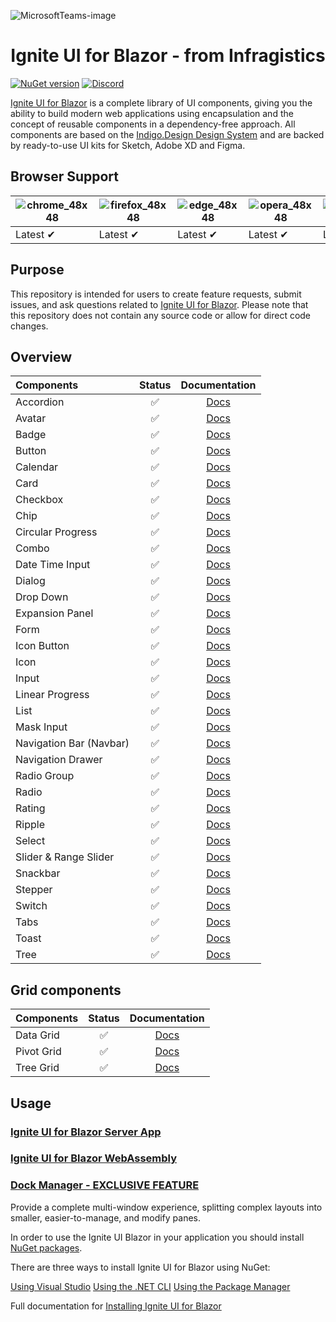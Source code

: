

![MicrosoftTeams-image](https://github.com/IgniteUI/igniteui-blazor/assets/52001020/3b1a1d50-49d5-4e9f-a59a-c170255f9b2c)


<h1 align="center">
  Ignite UI for Blazor - from Infragistics 
</h1>


[![NuGet version](https://badge.fury.io/nu/IgniteUI.svg)](https://badge.fury.io/nu/IgniteUI)
[![Discord](https://img.shields.io/discord/836634487483269200?logo=discord&logoColor=ffffff)](https://discord.com/channels/836634487483269200/836636796229386241)

[Ignite UI for Blazor](https://www.infragistics.com/products/ignite-ui-blazor) is a complete library of UI components, giving you the ability to build modern web applications using encapsulation and the concept of reusable components in a dependency-free approach. 
All components are based on the [Indigo.Design Design System](https://www.infragistics.com/products/appbuilder/ui-toolkit) and are backed by ready-to-use UI kits for Sketch, Adobe XD and Figma.

## Browser Support

![chrome_48x48](https://user-images.githubusercontent.com/2188411/168109445-fbd7b217-35f9-44d1-8002-1eb97e39cdc6.png) | ![firefox_48x48](https://user-images.githubusercontent.com/2188411/168109465-e46305ee-f69f-4fa5-8f4a-14876f7fd3ca.png) | ![edge_48x48](https://user-images.githubusercontent.com/2188411/168109472-a730f8c0-3822-4ae6-9f54-785a66695245.png) | ![opera_48x48](https://user-images.githubusercontent.com/2188411/168109520-b6865a6c-b69f-44a4-9948-748d8afd687c.png) | ![safari_48x48](https://user-images.githubusercontent.com/2188411/168109527-6c58f2cf-7386-4b97-98b1-cfe0ab4e8626.png)
--- | --- | --- | --- | --- |
Latest ✔ | Latest ✔ | Latest ✔ | Latest ✔ | Latest ✔ |

## Purpose

This repository is intended for users to create feature requests, submit issues, and ask questions related to [Ignite UI for Blazor](https://www.infragistics.com/products/ignite-ui-blazor). Please note that this repository does not contain any source code or allow for direct code changes.

## Overview

|Components|Status|Documentation|
|:--|:--:|:--:|
|Accordion|:white_check_mark:|[Docs](https://www.infragistics.com/products/ignite-ui-blazor/blazor/components/layouts/accordion)|
|Avatar|:white_check_mark:|[Docs](https://www.infragistics.com/products/ignite-ui-blazor/blazor/components/layouts/avatar)|
|Badge|:white_check_mark:|[Docs](https://www.infragistics.com/products/ignite-ui-blazor/blazor/components/inputs/badge)|
|Button|:white_check_mark:|[Docs](https://www.infragistics.com/products/ignite-ui-blazor/blazor/components/inputs/button)|
|Calendar|:white_check_mark:|[Docs](https://www.infragistics.com/products/ignite-ui-blazor/blazor/components/scheduling/calendar)|
|Card|:white_check_mark:|[Docs](https://www.infragistics.com/products/ignite-ui-blazor/blazor/components/layouts/card)|
|Checkbox|:white_check_mark:|[Docs](https://www.infragistics.com/products/ignite-ui-blazor/blazor/components/inputs/checkbox)|
|Chip|:white_check_mark:|[Docs](https://www.infragistics.com/products/ignite-ui-blazor/blazor/components/inputs/chip)|   
|Circular Progress|:white_check_mark:|[Docs](https://www.infragistics.com/products/ignite-ui-blazor/blazor/components/inputs/circular-progress)|
|Combo|:white_check_mark:|[Docs](https://www.infragistics.com/products/ignite-ui-blazor/blazor/components/inputs/combo/overview)
|Date Time Input|:white_check_mark:|[Docs](https://www.infragistics.com/products/ignite-ui-blazor/blazor/components/inputs/date-time-input)|
|Dialog|:white_check_mark:|[Docs](https://www.infragistics.com/products/ignite-ui-blazor/blazor/components/notifications/dialog)|
|Drop Down|:white_check_mark:|[Docs](https://www.infragistics.com/products/ignite-ui-blazor/blazor/components/notifications/toast)|
|Expansion Panel|:white_check_mark:|[Docs](https://www.infragistics.com/products/ignite-ui-blazor/blazor/components/layouts/expansion-panel)|
|Form|:white_check_mark:|[Docs](https://www.infragistics.com/products/ignite-ui-blazor/blazor/components/inputs/form)|
|Icon Button|:white_check_mark:|[Docs](https://www.infragistics.com/products/ignite-ui-blazor/blazor/components/inputs/icon-button)|
|Icon|:white_check_mark:|[Docs](https://www.infragistics.com/products/ignite-ui-blazor/blazor/components/layouts/icon)|
|Input|:white_check_mark:|[Docs](https://www.infragistics.com/products/ignite-ui-blazor/blazor/components/inputs/input)|
|Linear Progress|:white_check_mark:|[Docs](https://www.infragistics.com/products/ignite-ui-blazor/blazor/components/inputs/linear-progress)|
|List|:white_check_mark:|[Docs](https://www.infragistics.com/products/ignite-ui-blazor/blazor/components/grids/list)|
|Mask Input|:white_check_mark:|[Docs](https://www.infragistics.com/products/ignite-ui-blazor/blazor/components/inputs/input)|
|Navigation Bar (Navbar)|:white_check_mark:|[Docs](https://www.infragistics.com/products/ignite-ui-blazor/blazor/components/menus/navbar)|
|Navigation Drawer|:white_check_mark:|[Docs](https://www.infragistics.com/products/ignite-ui-blazor/blazor/components/menus/navigation-drawer)|
|Radio Group|:white_check_mark:|[Docs](https://www.infragistics.com/products/ignite-ui-blazor/blazor/components/inputs/radio)|
|Radio|:white_check_mark:|[Docs](https://www.infragistics.com/products/ignite-ui-blazor/blazor/components/inputs/radio)|
|Rating|:white_check_mark:|[Docs](https://www.infragistics.com/products/ignite-ui-blazor/blazor/components/inputs/rating)|
|Ripple|:white_check_mark:|[Docs](https://www.infragistics.com/products/ignite-ui-blazor/blazor/components/inputs/ripple)|
|Select|:white_check_mark:|[Docs](https://www.infragistics.com/products/ignite-ui-blazor/blazor/components/inputs/select)|
|Slider & Range Slider|:white_check_mark:|[Docs](https://www.infragistics.com/products/ignite-ui-blazor/blazor/components/inputs/slider)| 
|Snackbar|:white_check_mark:|[Docs](https://www.infragistics.com/products/ignite-ui-blazor/blazor/components/notifications/snackbar)|
|Stepper|:white_check_mark:|[Docs](https://www.infragistics.com/products/ignite-ui-blazor/blazor/components/layouts/stepper)|
|Switch|:white_check_mark:|[Docs](https://www.infragistics.com/products/ignite-ui-blazor/blazor/components/inputs/switch)|
|Tabs|:white_check_mark:|[Docs](https://www.infragistics.com/products/ignite-ui-blazor/blazor/components/layouts/tabs)|
|Toast|:white_check_mark:|[Docs](https://www.infragistics.com/products/ignite-ui-blazor/blazor/components/notifications/toast)|
|Tree|:white_check_mark:|[Docs](https://www.infragistics.com/products/ignite-ui-blazor/blazor/components/grids/tree)|


## Grid components

|Components|Status|Documentation|
|:--|:--:|:--:|
|Data Grid|:white_check_mark:|[Docs](https://www.infragistics.com/products/ignite-ui-blazor/blazor/components/grids/grid/overview)|
|Pivot Grid|:white_check_mark:|[Docs](https://www.infragistics.com/products/ignite-ui-blazor/blazor/components/grids/pivot-grid/overview)|
|Tree Grid|:white_check_mark:|[Docs](https://www.infragistics.com/products/ignite-ui-blazor/blazor/components/grids/tree-grid/overview)|

## Usage

### [Ignite UI for Blazor Server App](https://www.infragistics.com/products/ignite-ui-blazor/blazor/components/general-getting-started#install-ignite-ui-for-blazor)

### [Ignite UI for Blazor WebAssembly](https://www.infragistics.com/products/ignite-ui-blazor/blazor/components/general-getting-started-blazor-client)

### [Dock Manager - EXCLUSIVE FEATURE](https://www.infragistics.com/products/ignite-ui-blazor/blazor/components/layouts/dock-manager)

Provide a complete multi-window experience, splitting complex layouts into smaller, easier-to-manage, and modify panes. 

In order to use the Ignite UI Blazor in your application you should install 
[NuGet packages](https://www.nuget.org/packages/IgniteUI.Blazor.Trial).

There are three ways to install Ignite UI for Blazor using NuGet:

[Using Visual Studio](https://www.infragistics.com/products/ignite-ui-blazor/blazor/components/general-installing-blazor#using-visual-studio)
[Using the .NET CLI](https://www.infragistics.com/products/ignite-ui-blazor/blazor/components/general-installing-blazor#using-the-net-cli)
[Using the Package Manager](https://www.infragistics.com/products/ignite-ui-blazor/blazor/components/general-installing-blazor#using-the-package-manager)

Full documentation for [Installing Ignite UI for Blazor](https://www.infragistics.com/products/ignite-ui-blazor/blazor/components/general-installing-blazor)

